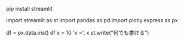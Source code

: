 pip install streamlit

import streamlit as st
import pandas as pd 
import plotly.express as px

df = px.data.iris()
df 
x = 10
'x =', x 
st.write("何でも書ける")
